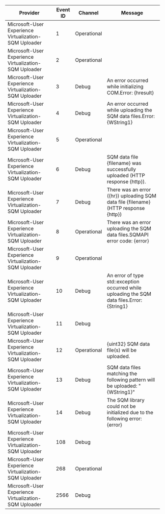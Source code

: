 Provider                                               |  Event ID  |  Channel      |  Message
-------------------------------------------------------|------------|---------------|----------------------------------------------------------------------------------------------
Microsoft-User Experience Virtualization-SQM Uploader  |  1         |  Operational  |
Microsoft-User Experience Virtualization-SQM Uploader  |  2         |  Operational  |
Microsoft-User Experience Virtualization-SQM Uploader  |  3         |  Debug        |  An error occurred while initializing COM.Error: {hresult}
Microsoft-User Experience Virtualization-SQM Uploader  |  4         |  Debug        |  An error occurred while uploading the SQM data files.Error: {WString1}
Microsoft-User Experience Virtualization-SQM Uploader  |  5         |  Operational  |
Microsoft-User Experience Virtualization-SQM Uploader  |  6         |  Debug        |  SQM data file {filename} was successfully uploaded (HTTP response {http}).
Microsoft-User Experience Virtualization-SQM Uploader  |  7         |  Debug        |  There was an error ({hr}) uploading SQM data file {filename} (HTTP response {http})
Microsoft-User Experience Virtualization-SQM Uploader  |  8         |  Operational  |  There was an error uploading the SQM data files.SQMAPI error code: {error}
Microsoft-User Experience Virtualization-SQM Uploader  |  9         |  Operational  |
Microsoft-User Experience Virtualization-SQM Uploader  |  10        |  Debug        |  An error of type std::exception occurred while uploading the SQM data files.Error: {String1}
Microsoft-User Experience Virtualization-SQM Uploader  |  11        |  Debug        |
Microsoft-User Experience Virtualization-SQM Uploader  |  12        |  Operational  |  {uint32} SQM data file(s) will be uploaded.
Microsoft-User Experience Virtualization-SQM Uploader  |  13        |  Debug        |  SQM data files matching the following pattern will be uploaded: "{WString1}"
Microsoft-User Experience Virtualization-SQM Uploader  |  14        |  Debug        |  The SQM library could not be initialized due to the following error: {error}
Microsoft-User Experience Virtualization-SQM Uploader  |  108       |  Debug        |
Microsoft-User Experience Virtualization-SQM Uploader  |  268       |  Operational  |
Microsoft-User Experience Virtualization-SQM Uploader  |  2566      |  Debug        |